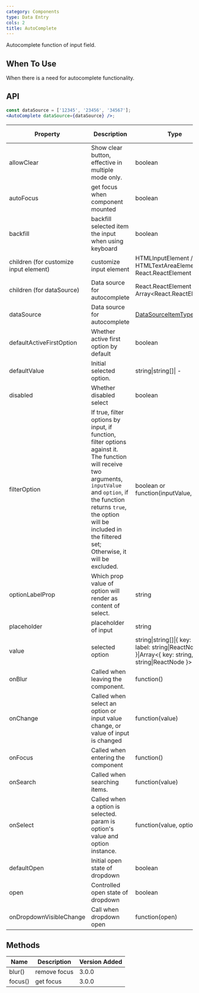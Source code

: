 ```yaml
---
category: Components
type: Data Entry
cols: 2
title: AutoComplete
---
```


Autocomplete function of input field.

## When To Use

When there is a need for autocomplete functionality.

## API

```jsx
const dataSource = ['12345', '23456', '34567'];
<AutoComplete dataSource={dataSource} />;
```

| Property | Description | Type | Default | Version Added |
| --- | --- | --- | --- | --- |
| allowClear | Show clear button, effective in multiple mode only. | boolean | false | 3.0.0 |
| autoFocus | get focus when component mounted | boolean | false | 3.0.0 |
| backfill | backfill selected item the input when using keyboard | boolean | false | 3.0.0 |
| children (for customize input element) | customize input element | HTMLInputElement / HTMLTextAreaElement / React.ReactElement<InputProps> | `<Input />` | 3.0.0 | 3.0.0 |
| children (for dataSource) | Data source for autocomplete | React.ReactElement<OptionProps> / Array&lt;React.ReactElement<OptionProps>> | - |
| dataSource | Data source for autocomplete | [DataSourceItemType](https://git.io/vMMKF)\[] |  | 3.0.0 |
| defaultActiveFirstOption | Whether active first option by default | boolean | true | 3.0.0 |
| defaultValue | Initial selected option. | string\|string\[]\| - | 3.0.0 |
| disabled | Whether disabled select | boolean | false | 3.0.0 |
| filterOption | If true, filter options by input, if function, filter options against it. The function will receive two arguments, `inputValue` and `option`, if the function returns `true`, the option will be included in the filtered set; Otherwise, it will be excluded. | boolean or function(inputValue, option) | true | 3.0.0 |
| optionLabelProp | Which prop value of option will render as content of select. | string | `children` | 3.0.0 |
| placeholder | placeholder of input | string | - | 3.0.0 |
| value | selected option | string\|string\[]\|{ key: string, label: string\|ReactNode }\|Array&lt;{ key: string, label: string\|ReactNode }> | - | 3.0.0 |
| onBlur | Called when leaving the component. | function() | - | 3.6.5 |
| onChange | Called when select an option or input value change, or value of input is changed | function(value) | - | 3.0.0 |
| onFocus | Called when entering the component | function() | - | 3.6.5 |
| onSearch | Called when searching items. | function(value) | - | 3.0.0 |
| onSelect | Called when a option is selected. param is option's value and option instance. | function(value, option) | - | 3.0.0 |
| defaultOpen | Initial open state of dropdown | boolean | - | 3.9.3 |
| open | Controlled open state of dropdown | boolean | - | 3.9.3 |
| onDropdownVisibleChange | Call when dropdown open | function(open) | - | 3.9.3 |

## Methods

| Name    | Description  | Version Added |
| ------- | ------------ | ------------- |
| blur()  | remove focus | 3.0.0         |
| focus() | get focus    | 3.0.0         |
